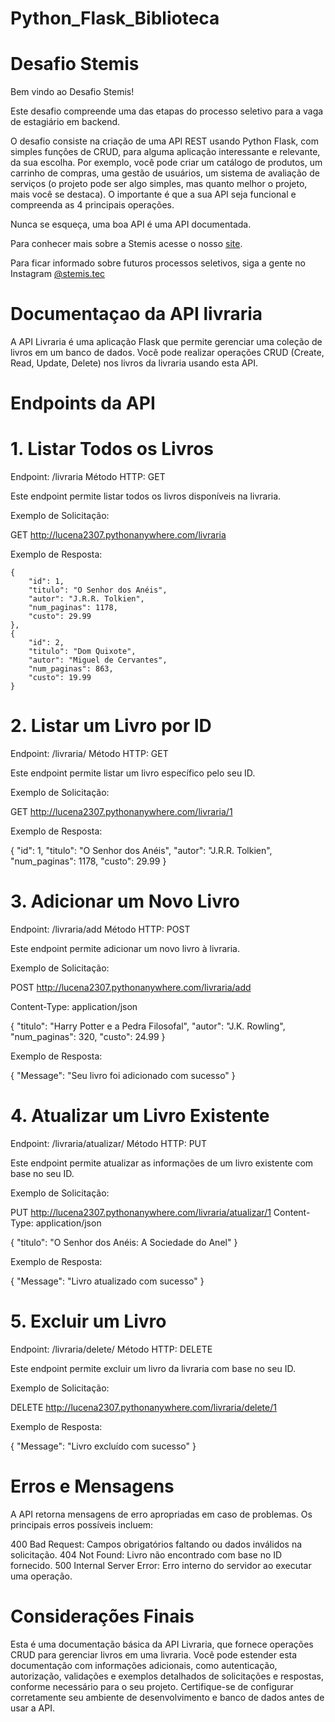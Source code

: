 # Python_Flask_Biblioteca

# Desafio Stemis

Bem vindo ao Desafio Stemis!

Este desafio compreende uma das etapas do processo seletivo para a vaga de estagiário em backend.

O desafio consiste na criação de uma API REST usando Python Flask, com simples funções de CRUD, para alguma aplicação interessante e relevante, da sua escolha. Por exemplo, você pode criar um catálogo de produtos, um carrinho de compras, uma gestão de usuários, um sistema de avaliação de serviços (o projeto pode ser algo simples, mas quanto melhor o projeto, mais você se destaca). O importante é que a sua API seja funcional e compreenda as 4 principais operações.

Nunca se esqueça, uma boa API é uma API documentada.

Para conhecer mais sobre a Stemis acesse o nosso [site](https://www.stemis.com.br).

Para ficar informado sobre futuros processos seletivos, siga a gente no Instagram [@stemis.tec](https://www.instagram.com/stemis.tec)






# Documentaçao da API livraria

A API Livraria é uma aplicação Flask que permite gerenciar uma coleção de livros em um banco de dados. Você pode realizar operações CRUD (Create, Read, Update, Delete) nos livros da livraria usando esta API.


# Endpoints da API

# 1. Listar Todos os Livros
Endpoint: /livraria
Método HTTP: GET

Este endpoint permite listar todos os livros disponíveis na livraria.

Exemplo de Solicitação:

 GET http://lucena2307.pythonanywhere.com/livraria

Exemplo de Resposta:


    {
        "id": 1,
        "titulo": "O Senhor dos Anéis",
        "autor": "J.R.R. Tolkien",
        "num_paginas": 1178,
        "custo": 29.99
    },
    {
        "id": 2,
        "titulo": "Dom Quixote",
        "autor": "Miguel de Cervantes",
        "num_paginas": 863,
        "custo": 19.99
    }


# 2. Listar um Livro por ID

Endpoint: /livraria/<id>
Método HTTP: GET

Este endpoint permite listar um livro específico pelo seu ID.

Exemplo de Solicitação:

GET http://lucena2307.pythonanywhere.com/livraria/1

Exemplo de Resposta:


{
    "id": 1,
    "titulo": "O Senhor dos Anéis",
    "autor": "J.R.R. Tolkien",
    "num_paginas": 1178,
    "custo": 29.99
}


# 3. Adicionar um Novo Livro

Endpoint: /livraria/add
Método HTTP: POST

Este endpoint permite adicionar um novo livro à livraria.

Exemplo de Solicitação:

POST http://lucena2307.pythonanywhere.com/livraria/add

Content-Type: application/json

{
    "titulo": "Harry Potter e a Pedra Filosofal",
    "autor": "J.K. Rowling",
    "num_paginas": 320,
    "custo": 24.99
}

Exemplo de Resposta:

{
    "Message": "Seu livro foi adicionado com sucesso"
}


# 4. Atualizar um Livro Existente

Endpoint: /livraria/atualizar/<id>
Método HTTP: PUT

Este endpoint permite atualizar as informações de um livro existente com base no seu ID.

Exemplo de Solicitação:

PUT http://lucena2307.pythonanywhere.com/livraria/atualizar/1
Content-Type: application/json


{
    "titulo": "O Senhor dos Anéis: A Sociedade do Anel"
}

Exemplo de Resposta:


{
    "Message": "Livro atualizado com sucesso"
}

# 5. Excluir um Livro

Endpoint: /livraria/delete/<id>
Método HTTP: DELETE

Este endpoint permite excluir um livro da livraria com base no seu ID.

Exemplo de Solicitação:

DELETE http://lucena2307.pythonanywhere.com/livraria/delete/1

Exemplo de Resposta:


{
    "Message": "Livro excluído com sucesso"
}


# Erros e Mensagens

A API retorna mensagens de erro apropriadas em caso de problemas. Os principais erros possíveis incluem:

400 Bad Request: Campos obrigatórios faltando ou dados inválidos na solicitação.
404 Not Found: Livro não encontrado com base no ID fornecido.
500 Internal Server Error: Erro interno do servidor ao executar uma operação.


# Considerações Finais

Esta é uma documentação básica da API Livraria, que fornece operações CRUD para gerenciar livros em uma livraria. Você pode estender esta documentação com informações adicionais, como autenticação, autorização, validações e exemplos detalhados de solicitações e respostas, conforme necessário para o seu projeto. Certifique-se de configurar corretamente seu ambiente de desenvolvimento e banco de dados antes de usar a API.